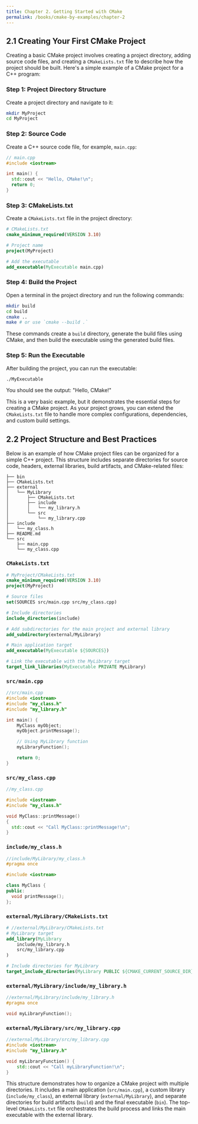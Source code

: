```yaml
---
title: Chapter 2. Getting Started with CMake
permalink: /books/cmake-by-examples/chapter-2
---
```


## 2.1 Creating Your First CMake Project

Creating a basic CMake project involves creating a project directory, adding source code files, and creating a `CMakeLists.txt` file to describe how the project should be built. Here's a simple example of a CMake project for a C++ program:

### Step 1: Project Directory Structure

Create a project directory and navigate to it:

```bash
mkdir MyProject
cd MyProject
```

### Step 2: Source Code

Create a C++ source code file, for example, `main.cpp`:

```cpp
// main.cpp
#include <iostream>

int main() {
  std::cout << "Hello, CMake!\n";
  return 0;
}
```

### Step 3: CMakeLists.txt

Create a `CMakeLists.txt` file in the project directory:

```cmake
# CMakeLists.txt
cmake_minimum_required(VERSION 3.10)

# Project name
project(MyProject)

# Add the executable
add_executable(MyExecutable main.cpp)
```

### Step 4: Build the Project

Open a terminal in the project directory and run the following commands:

```bash
mkdir build
cd build
cmake ..
make # or use `cmake --build .`
```

These commands create a `build` directory, generate the build files using CMake, and then build the executable using the generated build files.

### Step 5: Run the Executable

After building the project, you can run the executable:

```bash
./MyExecutable
```

You should see the output: "Hello, CMake!"

This is a very basic example, but it demonstrates the essential steps for creating a CMake project. As your project grows, you can extend the `CMakeLists.txt` file to handle more complex configurations, dependencies, and custom build settings.

## 2.2 Project Structure and Best Practices

Below is an example of how CMake project files can be organized for a simple C++ project. This structure includes separate directories for source code, headers, external libraries, build artifacts, and CMake-related files:

```text
├── bin
├── CMakeLists.txt
├── external
│   └── MyLibrary
│       ├── CMakeLists.txt
│       ├── include
│       │   └── my_library.h
│       └── src
│           └── my_library.cpp
├── include
│   └── my_class.h
├── README.md
└── src
    ├── main.cpp
    └── my_class.cpp
```

### `CMakeLists.txt`

```cmake
# MyProject/CMakeLists.txt
cmake_minimum_required(VERSION 3.10)
project(MyProject)

# Source files
set(SOURCES src/main.cpp src/my_class.cpp)

# Include directories
include_directories(include)

# Add subdirectories for the main project and external library
add_subdirectory(external/MyLibrary)

# Main application target
add_executable(MyExecutable ${SOURCES})

# Link the executable with the MyLibrary target
target_link_libraries(MyExecutable PRIVATE MyLibrary)
```

### `src/main.cpp`

```cpp
//src/main.cpp
#include <iostream>
#include "my_class.h"
#include "my_library.h"

int main() {
    MyClass myObject;
    myObject.printMessage();

    // Using MyLibrary function
    myLibraryFunction();

    return 0;
}
```

### `src/my_class.cpp`

```cpp
//my_class.cpp

#include <iostream>
#include "my_class.h"

void MyClass::printMessage()
{
  std::cout << "Call MyClass::printMessage!\n";
}
```

### `include/my_class.h`

```cpp
//include/MyLibrary/my_class.h
#pragma once

#include <iostream>

class MyClass {
public:
  void printMessage();
};
```

### `external/MyLibrary/CMakeLists.txt`

```cmake
# //external/MyLibrary/CMakeLists.txt
# MyLibrary target
add_library(MyLibrary
    include/my_library.h
    src/my_library.cpp
)

# Include directories for MyLibrary
target_include_directories(MyLibrary PUBLIC ${CMAKE_CURRENT_SOURCE_DIR}/include)
```

### `external/MyLibrary/include/my_library.h`

```cpp
//external/MyLibrary/include/my_library.h
#pragma once

void myLibraryFunction();
```

### `external/MyLibrary/src/my_library.cpp`

```cpp
//external/MyLibrary/src/my_library.cpp
#include <iostream>
#include "my_library.h"

void myLibraryFunction() {
    std::cout << "Call myLibraryFunction!\n";
}

```

This structure demonstrates how to organize a CMake project with multiple directories. It includes a main application (`src/main.cpp`), a custom library (`include/my_class`), an external library (`external/MyLibrary`), and separate directories for build artifacts (`build`) and the final executable (`bin`). The top-level `CMakeLists.txt` file orchestrates the build process and links the main executable with the external library.
